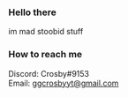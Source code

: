 ### Hello there

im mad stoobid stuff

### How to reach me

Discord: Crosby#9153  
Email: ggcrosbyyt@gmail.com
